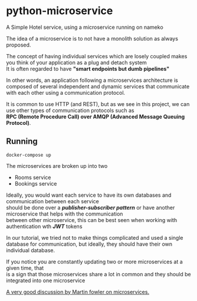 # python-microservice
A Simple Hotel service, using a microservice running on nameko

The idea of a microservice is to not have a monolith solution as always proposed.

The concept of having individual services which are losely coupled makes you think of your application as a plug and detach system  
It is often regarded to have **"smart endpoints  but dumb pipelines"**

In other words, an application following a microservices architecture is composed of several independent and dynamic services that communicate  
with each other using a communication protocol. 

It is common to use HTTP (and REST), but as we see in this project, we can use other types of communication protocols such as  
**RPC (Remote Procedure Call) over AMQP (Advanced Message Queuing Protocol)**.

## Running
```
docker-compose up
``` 

The microservices are broken up into two
* Rooms service
* Bookings service


Ideally, you would want each service to have its own databases and communication between each service  
should be done over a **_publisher-subscriber pattern_** or have another microservice that helps with the communication  
between other microservice, this can be best seen when working with authentication wth **_JWT_** tokens

In our tutorial, we tried not to make things complicated and used a single database for communication, but ideally, they should have their own individual database.  

If you notice you are constantly updating two or more microservices at a given time, that  
is a sign that those microservices share a lot in common and they should be integrated into one microservice

[A very good discussion by Martin fowler on microservices.](https://martinfowler.com/articles/microservices.html)
